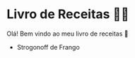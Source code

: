 # Livro de Receitas :man_cook: #

Olá! Bem vindo ao meu livro de receitas :wave:

- Strogonoff de Frango

